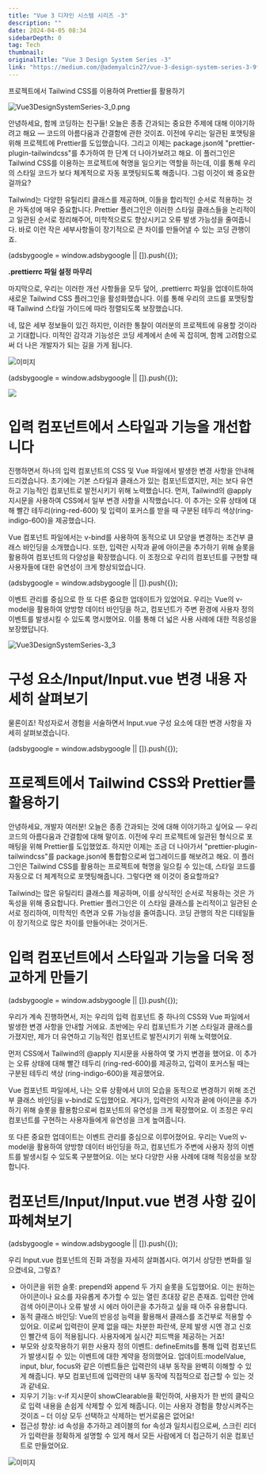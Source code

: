 ```yaml
---
title: "Vue 3 디자인 시스템 시리즈 -3"
description: ""
date: 2024-04-05 08:34
sidebarDepth: 0
tag: Tech
thumbnail: 
originalTitle: "Vue 3 Design System Series -3"
link: "https://medium.com/@ademyalcin27/vue-3-design-system-series-3-9f8feba80401"
---
```



프로젝트에서 Tailwind CSS를 이용하여 Prettier를 활용하기

![Vue3DesignSystemSeries-3_0.png](./img/Vue3DesignSystemSeries-3_0.png)

안녕하세요, 함께 코딩하는 친구들! 오늘은 종종 간과되는 중요한 주제에 대해 이야기하려고 해요 — 코드의 아름다움과 간결함에 관한 것이죠. 이전에 우리는 일관된 포맷팅을 위해 프로젝트에 Prettier를 도입했습니다. 그리고 이제는 package.json에 "prettier-plugin-tailwindcss"를 추가하여 한 단계 더 나아가보려고 해요. 이 플러그인은 Tailwind CSS를 이용하는 프로젝트에 혁명을 일으키는 역할을 하는데, 이를 통해 우리의 스타일 코드가 보다 체계적으로 자동 포맷팅되도록 해줍니다. 그럼 이것이 왜 중요한 걸까요?

Tailwind는 다양한 유틸리티 클래스를 제공하며, 이들을 합리적인 순서로 적용하는 것은 가독성에 매우 중요합니다. Prettier 플러그인은 이러한 스타일 클래스들을 논리적이고 일관된 순서로 정리해주어, 미학적으로도 향상시키고 오류 발생 가능성을 줄여줍니다. 바로 이런 작은 세부사항들이 장기적으로 큰 차이를 만들어낼 수 있는 코딩 관행이죠.

<!-- ui-log 수평형 -->
<ins class="adsbygoogle"
  style="display:block"
  data-ad-client="ca-pub-4877378276818686"
  data-ad-slot="9743150776"
  data-ad-format="auto"
  data-full-width-responsive="true"></ins>
<component is="script">
(adsbygoogle = window.adsbygoogle || []).push({});
</component>

**.prettierrc 파일 설정 마무리**

마지막으로, 우리는 이러한 개선 사항들을 모두 덮어, .prettierrc 파일을 업데이트하여 새로운 Tailwind CSS 플러그인을 활성화했습니다. 이를 통해 우리의 코드를 포맷팅할 때 Tailwind 스타일 가이드에 따라 정렬되도록 보장했습니다.

네, 많은 세부 정보들이 있긴 하지만, 이러한 통찰이 여러분의 프로젝트에 유용할 것이라고 기대합니다. 미적인 감각과 기능성은 코딩 세계에서 손에 꼭 잡히며, 함께 고려함으로써 더 나은 개발자가 되는 길을 가게 됩니다.

![이미지](./img/Vue3DesignSystemSeries-3_1.png)

<!-- ui-log 수평형 -->
<ins class="adsbygoogle"
  style="display:block"
  data-ad-client="ca-pub-4877378276818686"
  data-ad-slot="9743150776"
  data-ad-format="auto"
  data-full-width-responsive="true"></ins>
<component is="script">
(adsbygoogle = window.adsbygoogle || []).push({});
</component>

<img src="./img/Vue3DesignSystemSeries-3_2.png" />

# 입력 컴포넌트에서 스타일과 기능을 개선합니다

진행하면서 하나의 입력 컴포넌트의 CSS 및 Vue 파일에서 발생한 변경 사항을 안내해드리겠습니다. 초기에는 기본 스타일과 클래스가 있는 컴포넌트였지만, 저는 보다 유연하고 기능적인 컴포넌트로 발전시키기 위해 노력했습니다. 먼저, Tailwind의 @apply 지시문을 사용하여 CSS에서 일부 변경 사항을 시작했습니다. 이 추가는 오류 상태에 대해 빨간 테두리(ring-red-600) 및 입력이 포커스를 받을 때 구분된 테두리 색상(ring-indigo-600)을 제공했습니다.

Vue 컴포넌트 파일에서는 v-bind를 사용하여 동적으로 UI 모양을 변경하는 조건부 클래스 바인딩을 소개했습니다. 또한, 입력란 시작과 끝에 아이콘을 추가하기 위해 슬롯을 활용하여 컴포넌트의 다양성을 확장했습니다. 이 조정으로 우리의 컴포넌트를 구현할 때 사용자들에 대한 유연성이 크게 향상되었습니다.

<!-- ui-log 수평형 -->
<ins class="adsbygoogle"
  style="display:block"
  data-ad-client="ca-pub-4877378276818686"
  data-ad-slot="9743150776"
  data-ad-format="auto"
  data-full-width-responsive="true"></ins>
<component is="script">
(adsbygoogle = window.adsbygoogle || []).push({});
</component>

이벤트 관리를 중심으로 한 또 다른 중요한 업데이트가 있었어요. 우리는 Vue의 v-model을 활용하여 양방향 데이터 바인딩을 하고, 컴포넌트가 주변 환경에 사용자 정의 이벤트를 발생시킬 수 있도록 명시했어요. 이를 통해 더 넓은 사용 사례에 대한 적응성을 보장했답니다.

![Vue3DesignSystemSeries-3_3](./img/Vue3DesignSystemSeries-3_3.png)

# 구성 요소/Input/Input.vue 변경 내용 자세히 살펴보기

물론이죠! 작성자로서 경험을 서술하면서 Input.vue 구성 요소에 대한 변경 사항을 자세히 살펴보겠습니다.

<!-- ui-log 수평형 -->
<ins class="adsbygoogle"
  style="display:block"
  data-ad-client="ca-pub-4877378276818686"
  data-ad-slot="9743150776"
  data-ad-format="auto"
  data-full-width-responsive="true"></ins>
<component is="script">
(adsbygoogle = window.adsbygoogle || []).push({});
</component>

# 프로젝트에서 Tailwind CSS와 Prettier를 활용하기

안녕하세요, 개발자 여러분! 오늘은 종종 간과되는 것에 대해 이야기하고 싶어요 — 우리 코드의 아름다움과 간결함에 대해 말이죠. 이전에 우리 프로젝트에 일관된 형식으로 포매팅을 위해 Prettier를 도입했었죠. 하지만 이제는 조금 더 나아가서 "prettier-plugin-tailwindcss"를 package.json에 통합함으로써 업그레이드를 해보려고 해요. 이 플러그인은 Tailwind CSS를 활용하는 프로젝트에 혁명을 일으킬 수 있는데, 스타일 코드를 자동으로 더 체계적으로 포맷팅해줍니다. 그렇다면 왜 이것이 중요할까요?

Tailwind는 많은 유틸리티 클래스를 제공하며, 이를 상식적인 순서로 적용하는 것은 가독성을 위해 중요합니다. Prettier 플러그인은 이 스타일 클래스를 논리적이고 일관된 순서로 정리하여, 미학적인 측면과 오류 가능성을 줄여줍니다. 코딩 관행의 작은 디테일들이 장기적으로 많은 차이를 만들어내는 것이거든.

# 입력 컴포넌트에서 스타일과 기능을 더욱 정교하게 만들기

<!-- ui-log 수평형 -->
<ins class="adsbygoogle"
  style="display:block"
  data-ad-client="ca-pub-4877378276818686"
  data-ad-slot="9743150776"
  data-ad-format="auto"
  data-full-width-responsive="true"></ins>
<component is="script">
(adsbygoogle = window.adsbygoogle || []).push({});
</component>

우리가 계속 진행하면서, 저는 우리의 입력 컴포넌트 중 하나의 CSS와 Vue 파일에서 발생한 변경 사항을 안내할 거에요. 초반에는 우리 컴포넌트가 기본 스타일과 클래스를 가졌지만, 제가 더 유연하고 기능적인 컴포넌트로 발전시키기 위해 노력했어요. 

먼저 CSS에서 Tailwind의 @apply 지시문을 사용하여 몇 가지 변경을 했어요. 이 추가는 오류 상태에 대해 빨간 테두리 (ring-red-600)를 제공하고, 입력이 포커스될 때는 구분된 테두리 색상 (ring-indigo-600)을 제공했어요.

Vue 컴포넌트 파일에서, 나는 오류 상황에서 UI의 모습을 동적으로 변경하기 위해 조건부 클래스 바인딩을 v-bind로 도입했어요. 게다가, 입력란의 시작과 끝에 아이콘을 추가하기 위해 슬롯을 활용함으로써 컴포넌트의 유연성을 크게 확장했어요. 이 조정은 우리 컴포넌트를 구현하는 사용자들에게 유연성을 크게 높여줍니다.

또 다른 중요한 업데이트는 이벤트 관리를 중심으로 이루어졌어요. 우리는 Vue의 v-model을 활용하여 양방향 데이터 바인딩을 하고, 컴포넌트가 주변에 사용자 정의 이벤트를 발생시킬 수 있도록 구분했어요. 이는 보다 다양한 사용 사례에 대해 적응성을 보장합니다.

# 컴포넌트/Input/Input.vue 변경 사항 깊이 파헤쳐보기

<!-- ui-log 수평형 -->
<ins class="adsbygoogle"
  style="display:block"
  data-ad-client="ca-pub-4877378276818686"
  data-ad-slot="9743150776"
  data-ad-format="auto"
  data-full-width-responsive="true"></ins>
<component is="script">
(adsbygoogle = window.adsbygoogle || []).push({});
</component>

우리 Input.vue 컴포넌트의 진화 과정을 자세히 살펴봅시다. 여기서 상당한 변화를 일으켰네요, 그렇죠?

- 아이콘을 위한 슬롯: prepend와 append 두 가지 슬롯을 도입했어요. 이는 원하는 아이콘이나 요소를 자유롭게 추가할 수 있는 열린 초대장 같은 존재죠. 입력란 안에 검색 아이콘이나 오류 발생 시 에러 아이콘을 추가하고 싶을 때 아주 유용합니다.
- 동적 클래스 바인딩: Vue의 반응성 능력을 활용해서 클래스를 조건부로 적용할 수 있어요. 이로써 입력란이 문제 없을 때는 차분한 파란색, 문제 발생 시엔 경고 신호인 빨간색 등이 적용됩니다. 사용자에게 실시간 피드백을 제공하는 거죠!
- 부모와 상호작용하기 위한 사용자 정의 이벤트: defineEmits를 통해 입력 컴포넌트가 발생시킬 수 있는 이벤트에 대한 계약을 정의했어요. 업데이트:modelValue, input, blur, focus와 같은 이벤트들은 입력란의 내부 동작을 완벽히 이해할 수 있게 해줍니다. 부모 컴포넌트에 입력란의 내부 동작에 직접적으로 접근할 수 있는 것과 같네요.
- 지우기 기능: v-if 지시문이 showClearable을 확인하여, 사용자가 한 번의 클릭으로 입력 내용을 손쉽게 삭제할 수 있게 해줍니다. 이는 사용자 경험을 향상시켜주는 것이죠 – 더 이상 모두 선택하고 삭제하는 번거로움은 없어요!
- 접근성 향상: id 속성을 추가하고 레이블의 for 속성과 일치시킴으로써, 스크린 리더가 입력란을 정확하게 설명할 수 있게 해서 모든 사람에게 더 접근하기 쉬운 컴포넌트로 만들었어요.

![이미지](./img/Vue3DesignSystemSeries-3_4.png)